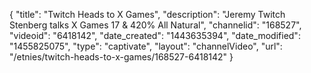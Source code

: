 {
    "title": "Twitch Heads to X Games",
    "description": "Jeremy Twitch Stenberg talks X Games 17 & 420% All Natural",
    "channelid": "168527",
    "videoid": "6418142",
    "date_created": "1443635394",
    "date_modified": "1455825075",
    "type": "captivate",
    "layout": "channelVideo",
    "url": "\/etnies\/twitch-heads-to-x-games\/168527-6418142"
}